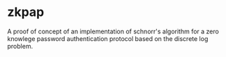 # zkpap
A proof of concept of an implementation of schnorr's algorithm for a zero knowlege password authentication protocol based on the discrete log problem.
